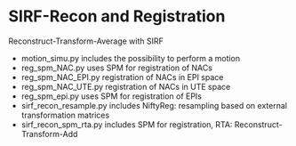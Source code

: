 # SIRF-Recon and Registration
 Reconstruct-Transform-Average with SIRF
 - motion_simu.py includes the possibility to perform a motion
 - reg_spm_NAC.py uses SPM for registration of NACs
 - reg_spm_NAC_EPI.py registration of NACs in EPI space
 - reg_spm_NAC_UTE.py registration of NACs in UTE space
 - reg_spm_epi.py uses SPM for registration of EPIs
 - sirf_recon_resample.py includes NiftyReg: resampling based on external transformation matrices
 - sirf_recon_spm_rta.py includes SPM for registration, RTA: Reconstruct-Transform-Add
